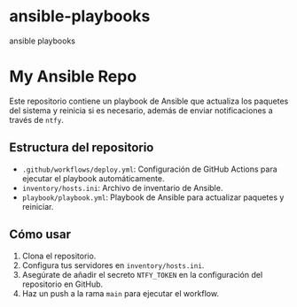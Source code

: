 # ansible-playbooks
ansible playbooks


# My Ansible Repo

Este repositorio contiene un playbook de Ansible que actualiza los paquetes del sistema y reinicia si es necesario, además de enviar notificaciones a través de `ntfy`.

## Estructura del repositorio

- `.github/workflows/deploy.yml`: Configuración de GitHub Actions para ejecutar el playbook automáticamente.
- `inventory/hosts.ini`: Archivo de inventario de Ansible.
- `playbook/playbook.yml`: Playbook de Ansible para actualizar paquetes y reiniciar.

## Cómo usar

1. Clona el repositorio.
2. Configura tus servidores en `inventory/hosts.ini`.
3. Asegúrate de añadir el secreto `NTFY_TOKEN` en la configuración del repositorio en GitHub.
4. Haz un push a la rama `main` para ejecutar el workflow.

